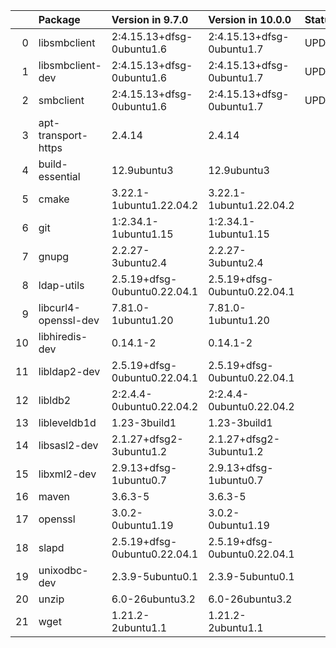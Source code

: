 <!-- markdown-link-check-disable -->

|    | Package              | Version in 9.7.0             | Version in 10.0.0            | Status   |
|---:|:---------------------|:-----------------------------|:-----------------------------|:---------|
|  0 | libsmbclient         | 2:4.15.13+dfsg-0ubuntu1.6    | 2:4.15.13+dfsg-0ubuntu1.7    | UPDATED  |
|  1 | libsmbclient-dev     | 2:4.15.13+dfsg-0ubuntu1.6    | 2:4.15.13+dfsg-0ubuntu1.7    | UPDATED  |
|  2 | smbclient            | 2:4.15.13+dfsg-0ubuntu1.6    | 2:4.15.13+dfsg-0ubuntu1.7    | UPDATED  |
|  3 | apt-transport-https  | 2.4.14                       | 2.4.14                       |          |
|  4 | build-essential      | 12.9ubuntu3                  | 12.9ubuntu3                  |          |
|  5 | cmake                | 3.22.1-1ubuntu1.22.04.2      | 3.22.1-1ubuntu1.22.04.2      |          |
|  6 | git                  | 1:2.34.1-1ubuntu1.15         | 1:2.34.1-1ubuntu1.15         |          |
|  7 | gnupg                | 2.2.27-3ubuntu2.4            | 2.2.27-3ubuntu2.4            |          |
|  8 | ldap-utils           | 2.5.19+dfsg-0ubuntu0.22.04.1 | 2.5.19+dfsg-0ubuntu0.22.04.1 |          |
|  9 | libcurl4-openssl-dev | 7.81.0-1ubuntu1.20           | 7.81.0-1ubuntu1.20           |          |
| 10 | libhiredis-dev       | 0.14.1-2                     | 0.14.1-2                     |          |
| 11 | libldap2-dev         | 2.5.19+dfsg-0ubuntu0.22.04.1 | 2.5.19+dfsg-0ubuntu0.22.04.1 |          |
| 12 | libldb2              | 2:2.4.4-0ubuntu0.22.04.2     | 2:2.4.4-0ubuntu0.22.04.2     |          |
| 13 | libleveldb1d         | 1.23-3build1                 | 1.23-3build1                 |          |
| 14 | libsasl2-dev         | 2.1.27+dfsg2-3ubuntu1.2      | 2.1.27+dfsg2-3ubuntu1.2      |          |
| 15 | libxml2-dev          | 2.9.13+dfsg-1ubuntu0.7       | 2.9.13+dfsg-1ubuntu0.7       |          |
| 16 | maven                | 3.6.3-5                      | 3.6.3-5                      |          |
| 17 | openssl              | 3.0.2-0ubuntu1.19            | 3.0.2-0ubuntu1.19            |          |
| 18 | slapd                | 2.5.19+dfsg-0ubuntu0.22.04.1 | 2.5.19+dfsg-0ubuntu0.22.04.1 |          |
| 19 | unixodbc-dev         | 2.3.9-5ubuntu0.1             | 2.3.9-5ubuntu0.1             |          |
| 20 | unzip                | 6.0-26ubuntu3.2              | 6.0-26ubuntu3.2              |          |
| 21 | wget                 | 1.21.2-2ubuntu1.1            | 1.21.2-2ubuntu1.1            |          |